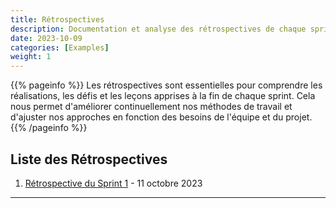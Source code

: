 ```yaml
---
title: Rétrospectives
description: Documentation et analyse des rétrospectives de chaque sprint.
date: 2023-10-09
categories: [Examples]
weight: 1
---
```


{{% pageinfo %}}
Les rétrospectives sont essentielles pour comprendre les réalisations, les défis et les leçons apprises à la fin de chaque sprint. Cela nous permet d'améliorer continuellement nos méthodes de travail et d'ajuster nos approches en fonction des besoins de l'équipe et du projet.
{{% /pageinfo %}}

## Liste des Rétrospectives


1. [Rétrospective du Sprint 1](/docs/sprints/retrospective-1/) - 11 octobre 2023
---